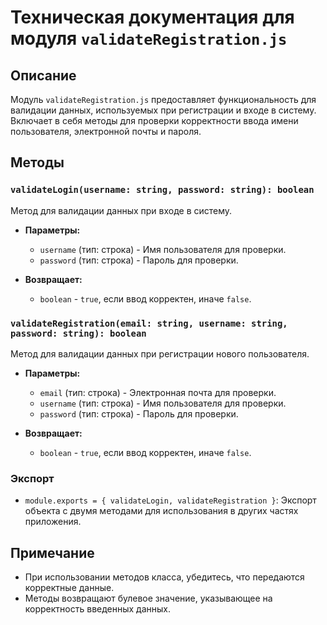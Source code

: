 # Техническая документация для модуля `validateRegistration.js`

## Описание
Модуль `validateRegistration.js` предоставляет функциональность для валидации данных, используемых при регистрации и входе в систему. Включает в себя методы для проверки корректности ввода имени пользователя, электронной почты и пароля.

## Методы

### `validateLogin(username: string, password: string): boolean`
Метод для валидации данных при входе в систему.

- **Параметры:**
  - `username` (тип: строка) - Имя пользователя для проверки.
  - `password` (тип: строка) - Пароль для проверки.

- **Возвращает:**
  - `boolean` - `true`, если ввод корректен, иначе `false`.

### `validateRegistration(email: string, username: string, password: string): boolean`
Метод для валидации данных при регистрации нового пользователя.

- **Параметры:**
  - `email` (тип: строка) - Электронная почта для проверки.
  - `username` (тип: строка) - Имя пользователя для проверки.
  - `password` (тип: строка) - Пароль для проверки.

- **Возвращает:**
  - `boolean` - `true`, если ввод корректен, иначе `false`.

### Экспорт
- `module.exports = { validateLogin, validateRegistration }`: Экспорт объекта с двумя методами для использования в других частях приложения.

## Примечание
- При использовании методов класса, убедитесь, что передаются корректные данные.
- Методы возвращают булевое значение, указывающее на корректность введенных данных.